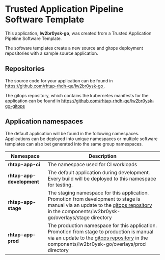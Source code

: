 # Trusted Application Pipeline Software Template

This application, **lw2br0ysk-go**, was created from a Trusted Application Pipeline Software Template.

The software templates create a new source and gitops deployment repositories with a sample source application. 

## Repositories

The source code for your application can be found in [https://github.com/rhtap-rhdh-qe/lw2br0ysk-go ](https://github.com/rhtap-rhdh-qe/lw2br0ysk-go ).
 
The gitops repository, which contains the kubernetes manifests for the application can be found in 
[https://github.com/rhtap-rhdh-qe/lw2br0ysk-go-gitops ](https://github.com/rhtap-rhdh-qe/lw2br0ysk-go-gitops ) 

## Application namespaces 

The default application will be found in the following namespaces. Applications can be deployed into unique namespaces or multiple software templates can also bet generated into the same group namespaces.  

|  Namespace   |  Description   |  
| -------- | -------- |
| **rhtap-app-ci** | The namespace used for CI workloads |
| **rhtap-app-development** | The default application during development. Every build will be deployed to this namespace for testing. |
| **rhtap-app-stage** | The staging namespace for this application. Promotion from development to stage is manual via an update to the [gitops repository](https://github.com/rhtap-rhdh-qe/lw2br0ysk-go-gitops ) in the components/lw2br0ysk-go/overlays/stage directory |
| **rhtap-app-prod** | The production namespace for this application. Promotion from stage to production is manual via an update to the [gitops repository](https://github.com/rhtap-rhdh-qe/lw2br0ysk-go-gitops ) in the components/lw2br0ysk-go/overlays/prod directory |